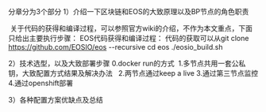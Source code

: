 分章分为3个部分
1）介绍一下区块链和EOS的大致原理以及BP节点的角色职责

  关于代码的获得和编译过程，可以参照官方wiki的介绍，不作为本文重点，下面只给出主要执行步骤：
  EOS代码获得和编译过程：
  代码的获取可以从git clone https://github.com/EOSIO/eos --recursive
  cd eos
  ./eosio_build.sh
  
2）技术选型，以及大致部署步骤
  0.docker run的方式
  1.多节点共用一套公私钥，大致配置方式结果及解决办法
   
  2.两节点通过keep a live
  3.通过第三节点监控
  4.通过openshift部署

3）各种配置方案优缺点及总结
